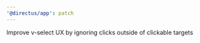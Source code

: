 ```yaml
---
'@directus/app': patch
---
```


Improve v-select UX by ignoring clicks outside of clickable targets
